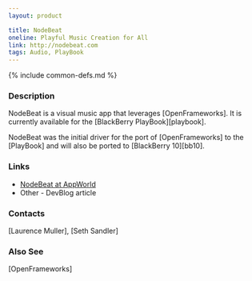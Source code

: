 ```yaml
---
layout: product

title: NodeBeat
oneline: Playful Music Creation for All
link: http://nodebeat.com
tags: Audio, PlayBook
---
```

{% include common-defs.md %}

### Description
NodeBeat is a visual music app that leverages [OpenFrameworks].
It is currently available for the [BlackBerry PlayBook][playbook].

NodeBeat was the initial driver for the port of [OpenFrameworks] to the [PlayBook] and will also be ported to
[BlackBerry 10][bb10].

### Links
* [NodeBeat at AppWorld](http://appworld.blackberry.com/webstore/content/106167/?lang=en)
* Other - DevBlog article

### Contacts
[Laurence Muller], [Seth Sandler]

### Also See
[OpenFrameworks]